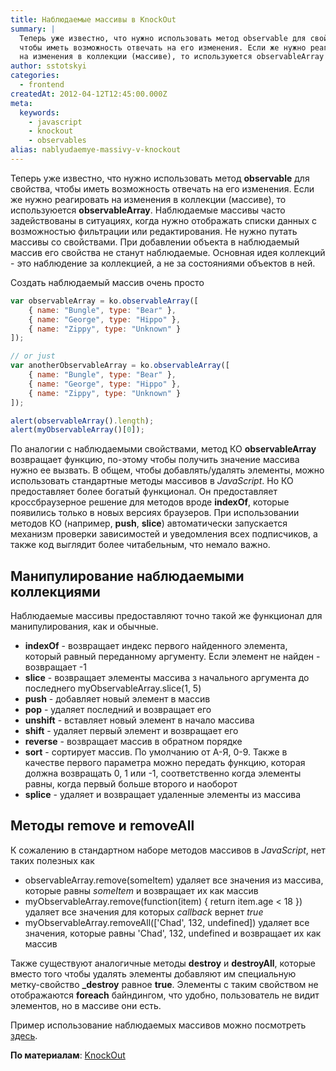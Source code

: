 ```yaml
---
title: Наблюдаемые массивы в KnockOut
summary: |
  Теперь уже известно, что нужно использовать метод observable для свойства,
  чтобы иметь возможность отвечать на его изменения. Если же нужно реагировать
  на изменения в коллекции (массиве), то используюется observableArray
author: sstotskyi
categories:
  - frontend
createdAt: 2012-04-12T12:45:00.000Z
meta:
  keywords:
    - javascript
    - knockout
    - observables
alias: nablyudaemye-massivy-v-knockout
---
```


Теперь уже известно, что нужно использовать метод **observable** для свойства, чтобы иметь возможность отвечать на его изменения. Если же нужно реагировать на изменения в коллекции (массиве), то используюется **observableArray**. Наблюдаемые массивы часто задействованы в ситуациях, когда нужно отображать списки данных с возможностью фильтрации или редактирования. Не нужно путать массивы со свойствами. При добавлении объекта в наблюдаемый массив его свойства не станут наблюдаемые. Основная идея коллекций - это наблюдение за коллекцией, а не за состояниями объектов в ней.

Создать наблюдаемый массив очень просто

```javascript
var observableArray = ko.observableArray([
    { name: "Bungle", type: "Bear" },
    { name: "George", type: "Hippo" },
    { name: "Zippy", type: "Unknown" }
]);

// or just
var anotherObservableArray = ko.observableArray([
    { name: "Bungle", type: "Bear" },
    { name: "George", type: "Hippo" },
    { name: "Zippy", type: "Unknown" }
]);

alert(observableArray().length);
alert(myObservableArray()[0]);
```

По аналогии с наблюдаемыми свойствами, метод КО **observableArray** возвращает функцию, по-этому чтобы получить значение массива нужно ее вызвать. В общем, чтобы добавлять/удалять элементы, можно использовать стандартные методы массивов в _JavaScript_. Но КО предоставляет более богатый функционал. Он предоставляет кроссбраузерное решение для методов вроде **indexOf**, которые появились только в новых версиях браузеров. При использовании методов КО (например, **push**, **slice**) автоматически запускается механизм проверки зависимостей и уведомления всех подписчиков, а также код выглядит более читабельным, что немало важно.

## Манипулирование наблюдаемыми коллекциями

Наблюдаемые массивы предоставляют точно такой же функционал для манипулирования, как и обычные.

*   **indexOf** \- возвращает индекс первого найденного элемента, который равный переданному аргументу. Если элемент не найден - возвращает -1
*   **slice** \- возвращает элементы массива з начального аргумента до последнего myObservableArray.slice(1, 5)
*   **push** \- добавляет новый элемент в массив
*   **pop** \- удаляет последний и возвращает его
*   **unshift** \- вставляет новый элемент в начало массива
*   **shift** \- удаляет первый элемент и возвращает его
*   **reverse** - возвращает массив в обратном порядке
*   **sort** - сортирует массив. По умолчанию от А-Я, 0-9. Также в качестве первого параметра можно передать функцию, которая должна возвращать 0, 1 или -1, соответственно когда элементы равны, когда первый больше второго и наоборот
*   **splice** \- удаляет и возвращает удаленные элементы из массива

## Методы remove и removeAll

К сожалению в стандартном наборе методов массивов в _JavaScript_, нет таких полезных как

*   observableArray.remove(someItem) удаляет все значения из массива, которые равны _someItem_ и возвращает их как массив
*   myObservableArray.remove(function(item) { return item.age < 18 }) удаляет все значения для которых _callback_ вернет _true_
*   myObservableArray.removeAll(\['Chad', 132, undefined\]) удаляет все значения, которые равны 'Chad', 132, undefined и возвращает их как массив

Также существуют аналогичные методы **destroy** и **destroyAll**, которые вместо того чтобы удалять элементы добавляют им специальную метку-свойство **\_destroy** равное **true**. Элементы с таким свойством не отображаются **foreach** байндингом, что удобно, пользователь не видит элементов, но в массиве они есть.

Пример использование наблюдаемых массивов можно посмотреть [здесь](http://knockoutjs.com/examples/simpleList.html).

**По материалам**: [KnockOut](http://knockoutjs.com/documentation/observableArrays.html)